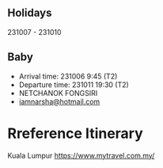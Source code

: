## Holidays
231007 - 231010

## Baby
- Arrival time: 231006 9:45 (T2)
- Departure time: 231011 19:30 (T2)
- NETCHANOK FONGSIRI
- iamnarsha@hotmail.com

# Rreference Itinerary
Kuala Lumpur
https://www.mytravel.com.my/
